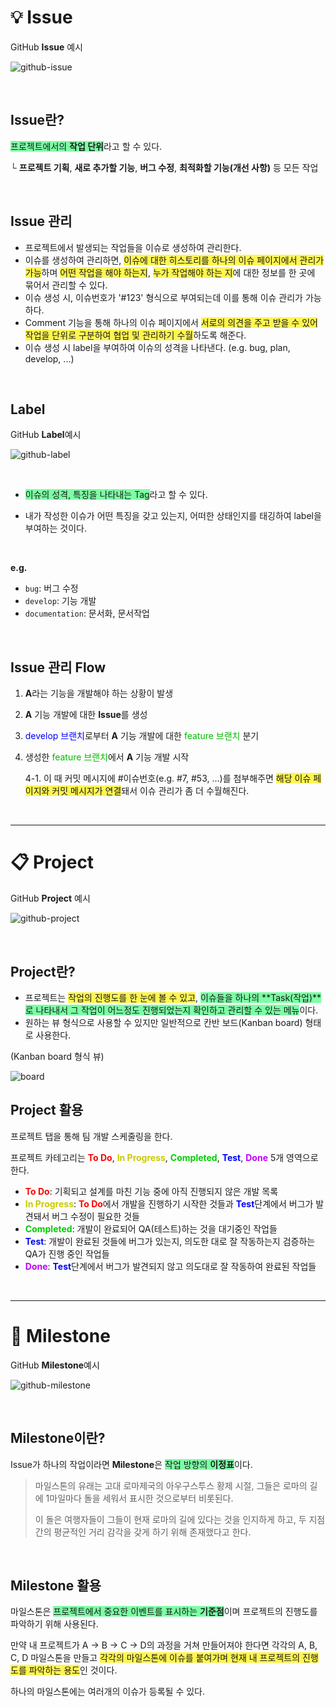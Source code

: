 # 💡 Issue

GitHub **Issue** 예시 

![github-issue](./images/GitHubIssueProjectMilestone_v1.0/github-issue.png)

<br>

## Issue란?

<span style="background-color: #7cffa4">프로젝트에서의 **작업 단위**</span>라고 할 수 있다.

└ **프로젝트 기획**, **새로 추가할 기능**, **버그 수정**, **최적화할 기능(개선 사항)** 등 모든 작업

<br>

## Issue 관리

- 프로젝트에서 발생되는 작업들을 이슈로 생성하여 관리한다.
- 이슈를 생성하여 관리하면, <span style="background-color: #fff551">이슈에 대한 히스토리를 하나의 이슈 페이지에서 관리가 가능</span>하며 <span style="background-color: #fff551">어떤 작업을 해야 하는지</span>, <span style="background-color: #fff551">누가 작업해야 하는 지</span>에 대한 정보를 한 곳에 묶어서 관리할 수 있다.
- 이슈 생성 시, 이슈번호가 '#123' 형식으로 부여되는데 이를 통해 이슈 관리가 가능하다.
- Comment 기능을 통해 하나의 이슈 페이지에서 <span style="background-color: #fff551">서로의 의견을 주고 받을 수 있어 작업을 단위로 구분하여 협업 및 관리하기 수월</span>하도록 해준다.
- 이슈 생성 시 label을 부여하여 이슈의 성격을 나타낸다. (e.g. bug, plan, develop, ...)

<br>

## Label

GitHub **Label**예시

![github-label](./images/GitHubIssueProjectMilestone_v1.0/github-label.png)

<br>

- <span style="background-color: #7cffa4">이슈의 성격, 특징을 나타내는 Tag</span>라고 할 수 있다.

- 내가 작성한 이슈가 어떤 특징을 갖고 있는지, 어떠한 상태인지를 태깅하여 label을 부여하는 것이다.

<br>

**e.g.**

- `bug`: 버그 수정
- `develop`: 기능 개발
- `documentation`: 문서화, 문서작업

<br>

## Issue 관리 Flow

1. **A**라는 기능을 개발해야 하는 상황이 발생

2. **A** 기능 개발에 대한 **Issue**를 생성

3. <span style="color: #0000ff">develop 브랜치</span>로부터 **A** 기능 개발에 대한 <span style="color: #00B900">feature 브랜치</span> 분기

4. 생성한 <span style="color: #00B900">feature 브랜치</span>에서 **A** 기능 개발 시작

   4-1. 이 때 커밋 메시지에 #이슈번호(e.g. #7, #53, ...)를 첨부해주면 <span style="background-color: #fff551">해당 이슈 페이지와 커밋 메시지가 연결</span>돼서 이슈 관리가 좀 더 수월해진다.

<br>

***

# 📋 Project

GitHub **Project** 예시

![github-project](./images/GitHubIssueProjectMilestone_v1.0/github-project.png)

<br>

## Project란?

- 프로젝트는 <span style="background-color: #fff551">작업의 진행도를 한 눈에 볼 수 있고</span>, <span style="background-color: #7cffa4">이슈들을 하나의 **Task(작업)**로 나타내서 그 작업이 어느정도 진행되었는지 확인하고 관리할 수 있는 메뉴</span>이다.
- 원하는 뷰 형식으로 사용할 수 있지만 일반적으로 칸반 보드(Kanban board) 형태로 사용한다.

(Kanban board 형식 뷰)

![board](./images/GitHubIssueProjectMilestone_v1.0/board.png)

## Project 활용

프로젝트 탭을 통해 팀 개발 스케줄링을 한다.

프로젝트 카테고리는 <span style="color: #FF0000">**To Do**</span>, <span style="color: #caca00">**In Progress**</span>, <span style="color: #00cf00">**Completed**</span>, <span style="color: #0000ff">**Test**</span>, <span style="color: #bf00ff">**Done**</span> 5개 영역으로 한다.

- <span style="color: #FF0000">**To Do**</span>: 기획되고 설계를 마친 기능 중에 아직 진행되지 않은 개발 목록
- <span style="color: #caca00">**In Progress**</span>: <span style="color: #FF0000">**To Do**</span>에서 개발을 진행하기 시작한 것들과 <span style="color: #0000ff">**Test**</span>단계에서 버그가 발견돼서 버그 수정이 필요한 것들
- <span style="color: #00cf00">**Completed**</span>: 개발이 완료되어 QA(테스트)하는 것을 대기중인 작업들
- <span style="color: #0000ff">**Test**</span>: 개발이 완료된 것들에 버그가 있는지, 의도한 대로 잘 작동하는지 검증하는 QA가 진행 중인 작업들
- <span style="color: #bf00ff">**Done**</span>: <span style="color: #0000ff">**Test**</span>단계에서 버그가 발견되지 않고 의도대로 잘 작동하여 완료된 작업들

<br>

***

# 🏴 Milestone

GitHub **Milestone**예시

![github-milestone](../images/GitHubIssueProjectMilestone_v1.0/github-milestone.png)

<br>

## Milestone이란?

Issue가 하나의 작업이라면 **Milestone**은 <span style="background-color: #7cffa4">작업 방향의 **이정표**</span>이다.

>마일스톤의 유래는 고대 로마제국의 아우구스투스 황제 시절, 그들은 로마의 길에 1마일마다 돌을 세워서 표시한 것으로부터 비롯된다.
>
>이 돌은 여행자들이 그들이 현재 로마의 길에 있다는 것을 인지하게 하고, 두 지점간의 평균적인 거리 감각을 갖게 하기 위해 존재했다고 한다.

<br>

## Milestone 활용

마일스톤은 <span style="background-color: #7cffa4">프로젝트에서 중요한 이벤트를 표시하는 **기준점**</span>이며 프로젝트의 진행도를 파악하기 위해 사용된다.

만약 내 프로젝트가 A -> B -> C -> D의 과정을 거쳐 만들어져야 한다면 각각의 A, B, C, D 마일스톤을 만들고 <span style="background-color: #fff551">각각의 마일스톤에 이슈를 붙여가며 현재 내 프로젝트의 진행도를 파악하는 용도</span>인 것이다.

하나의 마일스톤에는 여러개의 이슈가 등록될 수 있다.